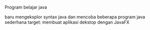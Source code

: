 Program belajar java

baru mengeksplor syntax java dan mencoba beberapa program java sederhana
target: membuat aplikasi dekstop dengan JavaFX
